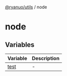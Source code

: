 [@ryanuo/utils](../index.md) / node

# node

## Variables

| Variable | Description |
| ------ | ------ |
| [test](variables/test.md) | - |
